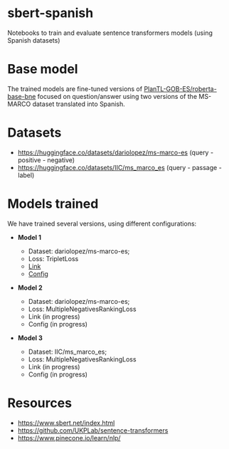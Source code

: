 # sbert-spanish

Notebooks to train and evaluate sentence transformers models (using Spanish datasets)

# Base model

The trained models are fine-tuned versions of [PlanTL-GOB-ES/roberta-base-bne](https://huggingface.co/PlanTL-GOB-ES/roberta-base-bne) focused on question/answer using two versions of the MS-MARCO dataset translated into Spanish.

# Datasets

* https://huggingface.co/datasets/dariolopez/ms-marco-es (query - positive - negative)
* https://huggingface.co/datasets/IIC/ms_marco_es (query - passage - label)

# Models trained

We have trained several versions, using different configurations:

* **Model 1**
  * Dataset: dariolopez/ms-marco-es;
  * Loss: TripletLoss
  * [Link](https://huggingface.co/dariolopez/roberta-base-bne-finetuned-msmarco-qa-es)
  * [Config](https://huggingface.co/dariolopez/roberta-base-bne-finetuned-msmarco-qa-es/blob/main/train_config.json)

* **Model 2**
  * Dataset: dariolopez/ms-marco-es;
  * Loss: MultipleNegativesRankingLoss
  * Link (in progress)
  * Config (in progress)

* **Model 3**
  * Dataset: IIC/ms_marco_es;
  * Loss: MultipleNegativesRankingLoss
  * Link (in progress)
  * Config (in progress)

# Resources

* https://www.sbert.net/index.html
* https://github.com/UKPLab/sentence-transformers 
* https://www.pinecone.io/learn/nlp/ 
